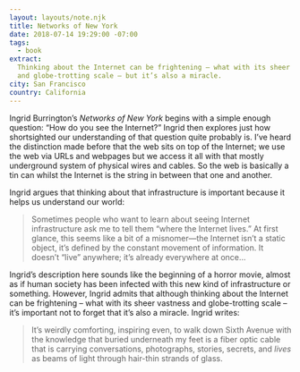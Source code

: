```yaml
---
layout: layouts/note.njk
title: Networks of New York
date: 2018-07-14 19:29:00 -07:00
tags:
  - book
extract:
  Thinking about the Internet can be frightening – what with its sheer vastness
  and globe-trotting scale – but it’s also a miracle.
city: San Francisco
country: California
---
```


Ingrid Burrington’s _Networks of New York_ begins with a simple enough question: “How do you see the Internet?” Ingrid then explores just how shortsighted our understanding of that question quite probably is. I’ve heard the distinction made before that the web sits on top of the Internet; we use the web via URLs and webpages but we access it all with that mostly underground system of physical wires and cables. So the web is basically a tin can whilst the Internet is the string in between that one and another.

Ingrid argues that thinking about that infrastructure is important because it helps us understand our world:

> Sometimes people who want to learn about seeing Internet infrastructure ask me to tell them “where the Internet lives.” At first glance, this seems like a bit of a misnomer—the Internet isn’t a static object, it’s defined by the constant movement of information. It doesn’t “live” anywhere; it’s already everywhere at once…

Ingrid’s description here sounds like the beginning of a horror movie, almost as if human society has been infected with this new kind of infrastructure or something. However, Ingrid admits that although thinking about the Internet can be frightening – what with its sheer vastness and globe-trotting scale – it’s important not to forget that it’s also a miracle. Ingrid writes:

> It’s weirdly comforting, inspiring even, to walk down Sixth Avenue with the knowledge that buried underneath my feet is a fiber optic cable that is carrying conversations, photographs, stories, secrets, and _lives_ as beams of light through hair-thin strands of glass.
